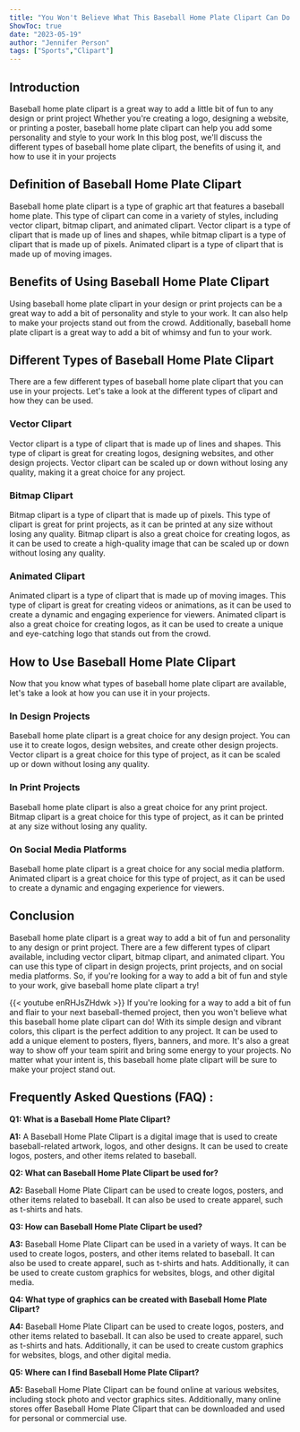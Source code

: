 ```yaml
---
title: "You Won't Believe What This Baseball Home Plate Clipart Can Do!"
ShowToc: true 
date: "2023-05-19"
author: "Jennifer Person" 
tags: ["Sports","Clipart"]
---
```

## Introduction

Baseball home plate clipart is a great way to add a little bit of fun to any design or print project Whether you're creating a logo, designing a website, or printing a poster, baseball home plate clipart can help you add some personality and style to your work In this blog post, we'll discuss the different types of baseball home plate clipart, the benefits of using it, and how to use it in your projects 

## Definition of Baseball Home Plate Clipart

Baseball home plate clipart is a type of graphic art that features a baseball home plate. This type of clipart can come in a variety of styles, including vector clipart, bitmap clipart, and animated clipart. Vector clipart is a type of clipart that is made up of lines and shapes, while bitmap clipart is a type of clipart that is made up of pixels. Animated clipart is a type of clipart that is made up of moving images.

## Benefits of Using Baseball Home Plate Clipart

Using baseball home plate clipart in your design or print projects can be a great way to add a bit of personality and style to your work. It can also help to make your projects stand out from the crowd. Additionally, baseball home plate clipart is a great way to add a bit of whimsy and fun to your work.

## Different Types of Baseball Home Plate Clipart

There are a few different types of baseball home plate clipart that you can use in your projects. Let's take a look at the different types of clipart and how they can be used.

### Vector Clipart

Vector clipart is a type of clipart that is made up of lines and shapes. This type of clipart is great for creating logos, designing websites, and other design projects. Vector clipart can be scaled up or down without losing any quality, making it a great choice for any project.

### Bitmap Clipart

Bitmap clipart is a type of clipart that is made up of pixels. This type of clipart is great for print projects, as it can be printed at any size without losing any quality. Bitmap clipart is also a great choice for creating logos, as it can be used to create a high-quality image that can be scaled up or down without losing any quality.

### Animated Clipart

Animated clipart is a type of clipart that is made up of moving images. This type of clipart is great for creating videos or animations, as it can be used to create a dynamic and engaging experience for viewers. Animated clipart is also a great choice for creating logos, as it can be used to create a unique and eye-catching logo that stands out from the crowd.

## How to Use Baseball Home Plate Clipart

Now that you know what types of baseball home plate clipart are available, let's take a look at how you can use it in your projects.

### In Design Projects

Baseball home plate clipart is a great choice for any design project. You can use it to create logos, design websites, and create other design projects. Vector clipart is a great choice for this type of project, as it can be scaled up or down without losing any quality.

### In Print Projects

Baseball home plate clipart is also a great choice for any print project. Bitmap clipart is a great choice for this type of project, as it can be printed at any size without losing any quality.

### On Social Media Platforms

Baseball home plate clipart is a great choice for any social media platform. Animated clipart is a great choice for this type of project, as it can be used to create a dynamic and engaging experience for viewers.

## Conclusion

Baseball home plate clipart is a great way to add a bit of fun and personality to any design or print project. There are a few different types of clipart available, including vector clipart, bitmap clipart, and animated clipart. You can use this type of clipart in design projects, print projects, and on social media platforms. So, if you're looking for a way to add a bit of fun and style to your work, give baseball home plate clipart a try!

{{< youtube enRHJsZHdwk >}} 
If you're looking for a way to add a bit of fun and flair to your next baseball-themed project, then you won't believe what this baseball home plate clipart can do! With its simple design and vibrant colors, this clipart is the perfect addition to any project. It can be used to add a unique element to posters, flyers, banners, and more. It's also a great way to show off your team spirit and bring some energy to your projects. No matter what your intent is, this baseball home plate clipart will be sure to make your project stand out.

## Frequently Asked Questions (FAQ) :
**Q1: What is a Baseball Home Plate Clipart?**

**A1:** A Baseball Home Plate Clipart is a digital image that is used to create baseball-related artwork, logos, and other designs. It can be used to create logos, posters, and other items related to baseball.

**Q2: What can Baseball Home Plate Clipart be used for?**

**A2:** Baseball Home Plate Clipart can be used to create logos, posters, and other items related to baseball. It can also be used to create apparel, such as t-shirts and hats.

**Q3: How can Baseball Home Plate Clipart be used?**

**A3:** Baseball Home Plate Clipart can be used in a variety of ways. It can be used to create logos, posters, and other items related to baseball. It can also be used to create apparel, such as t-shirts and hats. Additionally, it can be used to create custom graphics for websites, blogs, and other digital media.

**Q4: What type of graphics can be created with Baseball Home Plate Clipart?**

**A4:** Baseball Home Plate Clipart can be used to create logos, posters, and other items related to baseball. It can also be used to create apparel, such as t-shirts and hats. Additionally, it can be used to create custom graphics for websites, blogs, and other digital media.

**Q5: Where can I find Baseball Home Plate Clipart?**

**A5:** Baseball Home Plate Clipart can be found online at various websites, including stock photo and vector graphics sites. Additionally, many online stores offer Baseball Home Plate Clipart that can be downloaded and used for personal or commercial use.



